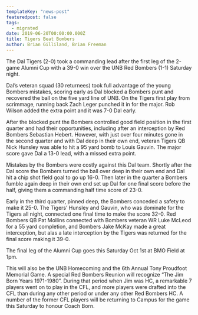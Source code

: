 ```yaml
---
templateKey: "news-post"
featuredpost: false
tags:
  - migrated
date: 2019-06-20T00:00:00.000Z
title: Tigers Beat Bombers
author: Brian Gilliland, Brian Freeman
---
```


The Dal Tigers (2-0) took a commanding lead after the first leg of the 2-game Alumni Cup with a 39-0 win over the UNB Red Bombers (1-1) Saturday night.

Dal’s veteran squad (30 returnees) took full advantage of the young Bombers mistakes, scoring early as Dal blocked a Bombers punt and recovered the ball on the five yard line of UNB. On the Tigers first play from scrimmage, running back Zach Leger punched it in for the major. Rob Wilson added the extra point and it was 7-0 Dal early. 

After the blocked punt the Bombers controlled good field position in the first quarter and had their opportunities, including after an interception by Red Bombers Sebastian Hebert. However, with just over four minutes gone in the second quarter and with Dal deep in their own end, veteran Tigers QB Nick Hunsley was able to hit a 95 yard bomb to Louis Gauvin. The major score gave Dal a 13-0 lead, with a missed extra point.

Mistakes by the Bombers were costly against this Dal team. Shortly after the Dal score the Bombers turned the ball over deep in their own end and Dal hit a chip shot field goal to go up 16-0. Then later in the quarter a Bombers fumble again deep in their own end set up Dal for one final score before the half, giving them a commanding half time score of 23-0.

Early in the third quarter, pinned deep, the Bombers conceded a safety to make it 25-0. The Tigers’ Hunsley and Gauvin, who was dominate for the Tigers all night, connected one final time to make the score 32-0. Red Bombers QB Pat Mollins connected with Bombers veteran WR Luke McLeod for a 55 yard completion, and Bombers Jake McKay made a great interception, but alas a late interception by the Tigers was returned for the final score making it 39-0.

The final leg of the Alumni Cup goes this Saturday Oct 1st at BMO Field at 1pm.

This will also be the UNB Homecoming and the 6th Annual Tony Proudfoot Memorial Game. A special Red Bombers Reunion will recognize “The Jim Born Years 1971-1980”. During that period when Jim was HC, a remarkable 7 players went on to play in the CFL, and more players were drafted into the CFL than during any other period or under any other Red Bombers HC. A number of the former CFL players will be returning to Campus for the game this Saturday to honour Coach Born.
